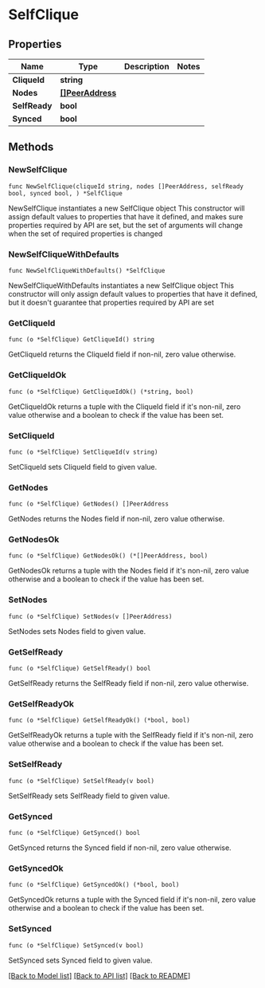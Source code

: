 # SelfClique

## Properties

Name | Type | Description | Notes
------------ | ------------- | ------------- | -------------
**CliqueId** | **string** |  | 
**Nodes** | [**[]PeerAddress**](PeerAddress.md) |  | 
**SelfReady** | **bool** |  | 
**Synced** | **bool** |  | 

## Methods

### NewSelfClique

`func NewSelfClique(cliqueId string, nodes []PeerAddress, selfReady bool, synced bool, ) *SelfClique`

NewSelfClique instantiates a new SelfClique object
This constructor will assign default values to properties that have it defined,
and makes sure properties required by API are set, but the set of arguments
will change when the set of required properties is changed

### NewSelfCliqueWithDefaults

`func NewSelfCliqueWithDefaults() *SelfClique`

NewSelfCliqueWithDefaults instantiates a new SelfClique object
This constructor will only assign default values to properties that have it defined,
but it doesn't guarantee that properties required by API are set

### GetCliqueId

`func (o *SelfClique) GetCliqueId() string`

GetCliqueId returns the CliqueId field if non-nil, zero value otherwise.

### GetCliqueIdOk

`func (o *SelfClique) GetCliqueIdOk() (*string, bool)`

GetCliqueIdOk returns a tuple with the CliqueId field if it's non-nil, zero value otherwise
and a boolean to check if the value has been set.

### SetCliqueId

`func (o *SelfClique) SetCliqueId(v string)`

SetCliqueId sets CliqueId field to given value.


### GetNodes

`func (o *SelfClique) GetNodes() []PeerAddress`

GetNodes returns the Nodes field if non-nil, zero value otherwise.

### GetNodesOk

`func (o *SelfClique) GetNodesOk() (*[]PeerAddress, bool)`

GetNodesOk returns a tuple with the Nodes field if it's non-nil, zero value otherwise
and a boolean to check if the value has been set.

### SetNodes

`func (o *SelfClique) SetNodes(v []PeerAddress)`

SetNodes sets Nodes field to given value.


### GetSelfReady

`func (o *SelfClique) GetSelfReady() bool`

GetSelfReady returns the SelfReady field if non-nil, zero value otherwise.

### GetSelfReadyOk

`func (o *SelfClique) GetSelfReadyOk() (*bool, bool)`

GetSelfReadyOk returns a tuple with the SelfReady field if it's non-nil, zero value otherwise
and a boolean to check if the value has been set.

### SetSelfReady

`func (o *SelfClique) SetSelfReady(v bool)`

SetSelfReady sets SelfReady field to given value.


### GetSynced

`func (o *SelfClique) GetSynced() bool`

GetSynced returns the Synced field if non-nil, zero value otherwise.

### GetSyncedOk

`func (o *SelfClique) GetSyncedOk() (*bool, bool)`

GetSyncedOk returns a tuple with the Synced field if it's non-nil, zero value otherwise
and a boolean to check if the value has been set.

### SetSynced

`func (o *SelfClique) SetSynced(v bool)`

SetSynced sets Synced field to given value.



[[Back to Model list]](../README.md#documentation-for-models) [[Back to API list]](../README.md#documentation-for-api-endpoints) [[Back to README]](../README.md)


